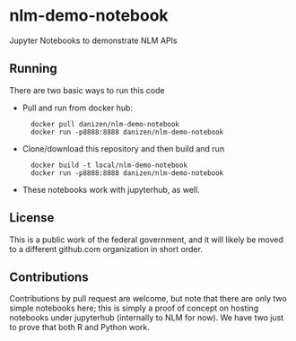 # nlm-demo-notebook
Jupyter Notebooks to demonstrate NLM APIs

## Running 

There are two basic ways to run this code

* Pull and run from docker hub:

        docker pull danizen/nlm-demo-notebook
        docker run -p8888:8888 danizen/nlm-demo-notebook

* Clone/download this repository and then build and run

        docker build -t local/nlm-demo-notebook
        docker run -p8888:8888 danizen/nlm-demo-notebook

* These notebooks work with jupyterhub, as well.

## License

This is a public work of the federal government, and it will likely be moved
to a different github.com organization in short order.

## Contributions

Contributions by pull request are welcome, but note that there are only two
simple notebooks here; this is simply a proof of concept on hosting notebooks
under jupyterhub (internally to NLM for now).  We have two just to prove that
both R and Python work.

